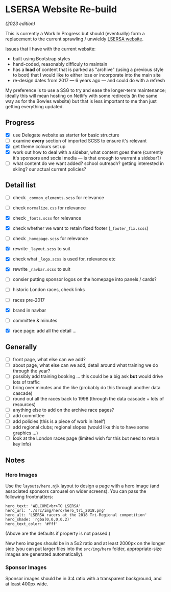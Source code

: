 # LSERSA Website Re-build

*(2023 edition)*

This is currently a Work In Progress but should (eventually) form a replacement to the current sprawling / unwieldy [LSERSA website](http://lsersa.org).

Issues that I have with the current website:
* built using Bootstrap styles
* hand-coded, reasonably difficuly to maintain
* has a **load** of content that is parked as "archive" (using a previous style to boot) that
  I would like to either lose or incorporate into the main site
* re-design dates from 2017 &mdash; 6 years ago &mdash; and could do with a refresh

My preference is to use a SSG to try and ease the longer-term maintenance; ideally this will
mean hosting on Netlify with some redirects (in the same way as for the Bowles website) but
that is less important to me than just getting everything updated.

## Progress
- [x] use Delegate website as starter for basic structure
- [ ] examine **every** section of imported SCSS to ensure it's relevant
- [x] get theme colours set up
- [x] work out how to deal with a sidebar, what content goes there (currently it's sponsors
      and social media &mdash; is that enough to warrant a sidebar?)
- [ ] what content do we want added? school outreach? getting interested in skiing? our
      actual current policies?

## Detail list
- [ ] check `_common_elements.scss` for relevance
- [ ] check `normalize.css` for relevance
- [x] check `_fonts.scss` for relevance
- [x] check whether we want to retain  fixed footer (`_footer_fix.scss`)
- [ ] check `_homepage.scss` for relevance
- [x] rewrite `_layout.scss` to suit
- [x] check what `_logo.scss` is used for, relevance etc
- [x] rewrite `_navbar.scss` to suit
- [ ] consier putting sponsor logos on the homepage into panels / cards?
- [ ] historic London races, check links
- [ ] races pre-2017
- [x] brand in navbar
- [ ] committee &amp; minutes
- [x] race page: add all the detail ...


## Generally
- [ ] front page, what else can we add?
- [ ] about page, what else can we add, detail around what training we do through the year?
- [ ] possibly add training booking ... this could be a big ask **but** would drive lots of traffic
- [ ] bring over minutes and the like (probably do this through another data cascade)
- [ ] round out all the races back to 1998 (through the data cascade + lots of resources)
- [ ] anything else to add on the archive race pages?
- [ ] add committee
- [ ] add policies (this is a piece of work in itself)
- [ ] add regional clubs; regional slopes (would like this to have some graphics ...)
- [ ] look at the London races page (limited wish for this but need to retain key info)

## Notes

### Hero Images

Use the `layouts/hero.njk` layout to design a page with a hero image (and associated
sponsors carousel on wider screens). You can pass the following frontmatters:

```
hero_text: 'WELCOME<br>TO LSERSA'
hero_url: './src/img/hero/hero_tri_2018.png'
hero_alt: 'LSERSA racers at the 2018 Tri-Regional competition'
hero_shade: 'rgba(0,0,0,0.2)'
hero_text_color: '#fff'
```

(Above are the defaults if property is not passed.)

New hero images should be in a 5x2 ratio and at least 2000px on the longer side (you
can put larger files into the `src/img/hero` folder, appropriate-size images are
generated automatically).

### Sponsor Images

Sponsor images should be in 3:4 ratio with a transparent background, and at least 400px wide.

